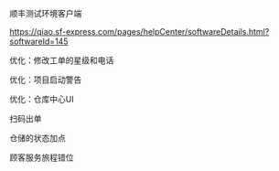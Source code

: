 顺丰测试环境客户端

https://qiao.sf-express.com/pages/helpCenter/softwareDetails.html?softwareId=145







优化：修改工单的星级和电话



优化：项目启动警告

优化：仓库中心UI



扫码出单

仓储的状态加点

顾客服务旅程错位




